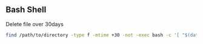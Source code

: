 ## Bash Shell

Delete file over 30days
```bash
find /path/to/directory -type f -mtime +30 -not -exec bash -c '[ "$(date -r "$1" +%u)" -eq 7 ]' _ {} \; -exec echo "Would delete: {}" +
```
